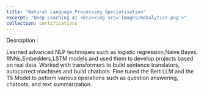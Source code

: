 ```yaml
---
title: "Natural Language Processing Specialisation"
excerpt: "Deep Learning AI <br/><img src='images/mobalytics.png'>"
collection: certifications
---
```


Desrciption :

Learned advanced NLP techniques such as logistic regression,Naive Bayes, RNNs,Embedders,LSTM models and used them to develop projects based on real data. 
Worked with transformers to build sentence translators, autocorrect machines and build chatbots. 
Fine tuned the Bert LLM and the T5 Model to peform various operations such as question answering, chatbots, and text summarization.